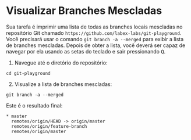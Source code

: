 # Visualizar Branches Mescladas

Sua tarefa é imprimir uma lista de todas as branches locais mescladas no repositório Git chamado `https://github.com/labex-labs/git-playground`. Você precisará usar o comando `git branch -a --merged` para exibir a lista de branches mescladas. Depois de obter a lista, você deverá ser capaz de navegar por ela usando as setas do teclado e sair pressionando <kbd>Q</kbd>.

1. Navegue até o diretório do repositório:

```shell
cd git-playground
```

2. Visualize a lista de branches mescladas:

```shell
git branch -a --merged
```

Este é o resultado final:

```
* master
  remotes/origin/HEAD -> origin/master
  remotes/origin/feature-branch
  remotes/origin/master
```
